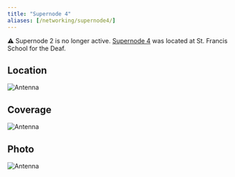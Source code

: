 ```yaml
---
title: "Supernode 4"
aliases: [/networking/supernode4/]
---
```


⚠️ Supernode 2 is no longer active. [Supernode 4](https://nycmesh.net/map/?s=1348) was located at St. Francis School for the Deaf.


## Location
<img title="Antenna" src="/img/nycmesh-sn4-2.jpg" class="w-50">

## Coverage
<img title="Antenna" src="/img/nycmesh-sn4-coverage.png" class="w-50">

## Photo
<img title="Antenna" src="/img/nycmesh-sn4-1.jpg" class="w-50">

